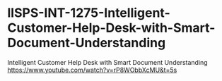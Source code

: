 # llSPS-INT-1275-Intelligent-Customer-Help-Desk-with-Smart-Document-Understanding
Intelligent Customer Help Desk with Smart Document Understanding
https://www.youtube.com/watch?v=rP8WObbXcMU&t=5s
